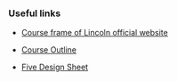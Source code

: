 ### Useful links

- [Course frame of Lincoln official website](https://learn.lincoln.ac.nz/course/view.php?id=1490)

- [Course Outline](COMP640_NS_2022.pdf)

- [Five Design Sheet](http://fds.design/)


